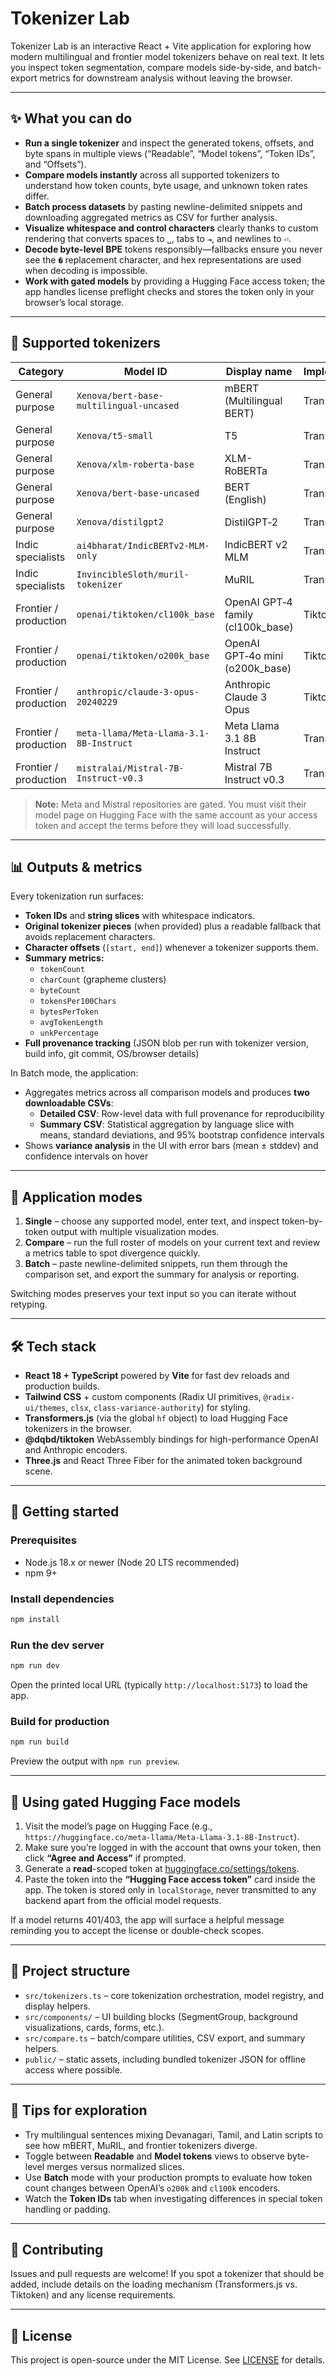 # Tokenizer Lab

Tokenizer Lab is an interactive React + Vite application for exploring how modern multilingual and frontier model tokenizers behave on real text. It lets you inspect token segmentation, compare models side-by-side, and batch-export metrics for downstream analysis without leaving the browser.

---

## ✨ What you can do

- **Run a single tokenizer** and inspect the generated tokens, offsets, and byte spans in multiple views (“Readable”, “Model tokens”, “Token IDs”, and “Offsets”).
- **Compare models instantly** across all supported tokenizers to understand how token counts, byte usage, and unknown token rates differ.
- **Batch process datasets** by pasting newline-delimited snippets and downloading aggregated metrics as CSV for further analysis.
- **Visualize whitespace and control characters** clearly thanks to custom rendering that converts spaces to `␣`, tabs to `⇥`, and newlines to `⏎`.
- **Decode byte-level BPE** tokens responsibly—fallbacks ensure you never see the `�` replacement character, and hex representations are used when decoding is impossible.
- **Work with gated models** by providing a Hugging Face access token; the app handles license preflight checks and stores the token only in your browser’s local storage.

---

## 🧠 Supported tokenizers

| Category | Model ID | Display name | Implementation |
| --- | --- | --- | --- |
| General purpose | `Xenova/bert-base-multilingual-uncased` | mBERT (Multilingual BERT) | Transformers.js |
| General purpose | `Xenova/t5-small` | T5 | Transformers.js |
| General purpose | `Xenova/xlm-roberta-base` | XLM-RoBERTa | Transformers.js |
| General purpose | `Xenova/bert-base-uncased` | BERT (English) | Transformers.js |
| General purpose | `Xenova/distilgpt2` | DistilGPT‑2 | Transformers.js |
| Indic specialists | `ai4bharat/IndicBERTv2-MLM-only` | IndicBERT v2 MLM | Transformers.js |
| Indic specialists | `InvincibleSloth/muril-tokenizer` | MuRIL | Transformers.js |
| Frontier / production | `openai/tiktoken/cl100k_base` | OpenAI GPT‑4 family (cl100k_base) | Tiktoken WASM |
| Frontier / production | `openai/tiktoken/o200k_base` | OpenAI GPT‑4o mini (o200k_base) | Tiktoken WASM |
| Frontier / production | `anthropic/claude-3-opus-20240229` | Anthropic Claude 3 Opus | Tiktoken WASM |
| Frontier / production | `meta-llama/Meta-Llama-3.1-8B-Instruct` | Meta Llama 3.1 8B Instruct | Transformers.js |
| Frontier / production | `mistralai/Mistral-7B-Instruct-v0.3` | Mistral 7B Instruct v0.3 | Transformers.js |

> **Note:** Meta and Mistral repositories are gated. You must visit their model page on Hugging Face with the same account as your access token and accept the terms before they will load successfully.

---

## 📊 Outputs & metrics

Every tokenization run surfaces:

- **Token IDs** and **string slices** with whitespace indicators.
- **Original tokenizer pieces** (when provided) plus a readable fallback that avoids replacement characters.
- **Character offsets** (`[start, end]`) whenever a tokenizer supports them.
- **Summary metrics:**
	- `tokenCount`
	- `charCount` (grapheme clusters)
	- `byteCount`
	- `tokensPer100Chars`
	- `bytesPerToken`
	- `avgTokenLength`
	- `unkPercentage`
- **Full provenance tracking** (JSON blob per run with tokenizer version, build info, git commit, OS/browser details)

In Batch mode, the application:
- Aggregates metrics across all comparison models and produces **two downloadable CSVs**:
  - **Detailed CSV**: Row-level data with full provenance for reproducibility
  - **Summary CSV**: Statistical aggregation by language slice with means, standard deviations, and 95% bootstrap confidence intervals
- Shows **variance analysis** in the UI with error bars (mean ± stddev) and confidence intervals on hover

---

## 🧭 Application modes

1. **Single** – choose any supported model, enter text, and inspect token-by-token output with multiple visualization modes.
2. **Compare** – run the full roster of models on your current text and review a metrics table to spot divergence quickly.
3. **Batch** – paste newline-delimited snippets, run them through the comparison set, and export the summary for analysis or reporting.

Switching modes preserves your text input so you can iterate without retyping.

---

## 🛠️ Tech stack

- **React 18 + TypeScript** powered by **Vite** for fast dev reloads and production builds.
- **Tailwind CSS** + custom components (Radix UI primitives, `@radix-ui/themes`, `clsx`, `class-variance-authority`) for styling.
- **Transformers.js** (via the global `hf` object) to load Hugging Face tokenizers in the browser.
- **@dqbd/tiktoken** WebAssembly bindings for high-performance OpenAI and Anthropic encoders.
- **Three.js** and React Three Fiber for the animated token background scene.

---

## 🚀 Getting started

### Prerequisites
- Node.js 18.x or newer (Node 20 LTS recommended)
- npm 9+

### Install dependencies

```bash
npm install
```

### Run the dev server

```bash
npm run dev
```

Open the printed local URL (typically `http://localhost:5173`) to load the app.

### Build for production

```bash
npm run build
```

Preview the output with `npm run preview`.

---

## 🔐 Using gated Hugging Face models

1. Visit the model’s page on Hugging Face (e.g., `https://huggingface.co/meta-llama/Meta-Llama-3.1-8B-Instruct`).
2. Make sure you’re logged in with the account that owns your token, then click **“Agree and Access”** if prompted.
3. Generate a **read**-scoped token at [huggingface.co/settings/tokens](https://huggingface.co/settings/tokens).
4. Paste the token into the **“Hugging Face access token”** card inside the app. The token is stored only in `localStorage`, never transmitted to any backend apart from the official model requests.

If a model returns 401/403, the app will surface a helpful message reminding you to accept the license or double-check scopes.

---

## 🧩 Project structure

- `src/tokenizers.ts` – core tokenization orchestration, model registry, and display helpers.
- `src/components/` – UI building blocks (SegmentGroup, background visualizations, cards, forms, etc.).
- `src/compare.ts` – batch/compare utilities, CSV export, and summary helpers.
- `public/` – static assets, including bundled tokenizer JSON for offline access where possible.

---

## 🧪 Tips for exploration

- Try multilingual sentences mixing Devanagari, Tamil, and Latin scripts to see how mBERT, MuRIL, and frontier tokenizers diverge.
- Toggle between **Readable** and **Model tokens** views to observe byte-level merges versus normalized slices.
- Use **Batch** mode with your production prompts to evaluate how token count changes between OpenAI’s `o200k` and `cl100k` encoders.
- Watch the **Token IDs** tab when investigating differences in special token handling or padding.

---

## 🤝 Contributing

Issues and pull requests are welcome! If you spot a tokenizer that should be added, include details on the loading mechanism (Transformers.js vs. Tiktoken) and any license requirements.

---

## 📄 License

This project is open-source under the MIT License. See [LICENSE](LICENSE) for details.

